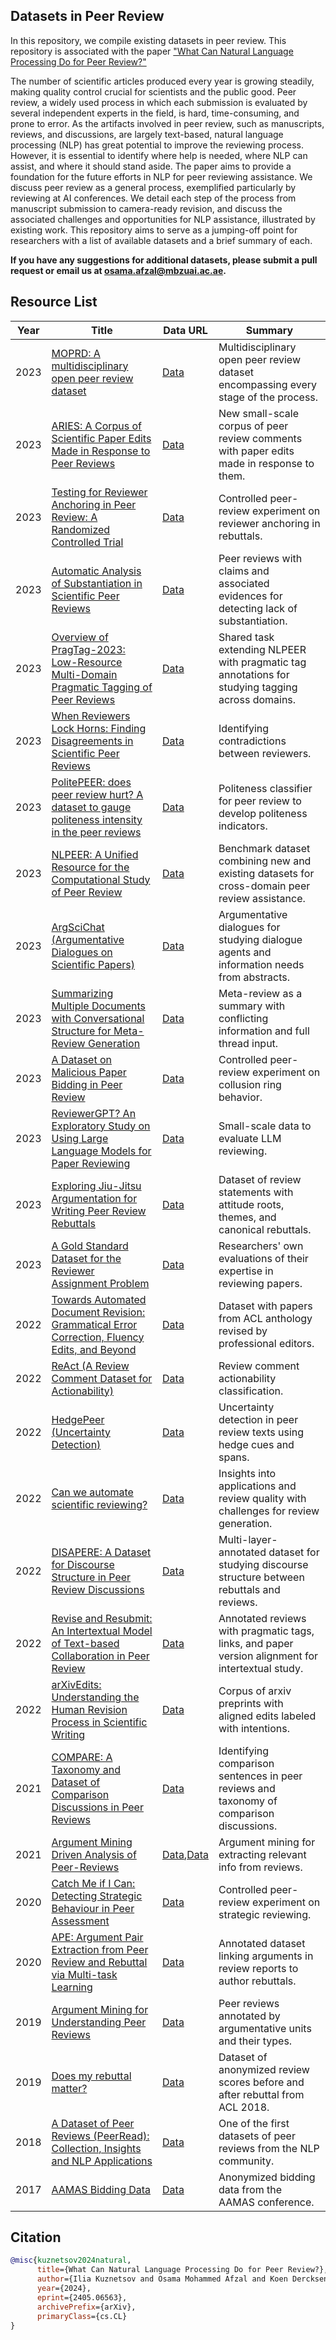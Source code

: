 ## Datasets in Peer Review

In this repository, we compile existing datasets in peer review. This repository is associated with the paper ["What Can Natural Language Processing Do for Peer Review?"](https://arxiv.org/abs/2405.06563)

The number of scientific articles produced every year is growing steadily, making quality control crucial for scientists and the public good. Peer review, a widely used process in which each submission is evaluated by several independent experts in the field, is hard, time-consuming, and prone to error. As the artifacts involved in peer review, such as manuscripts, reviews, and discussions, are largely text-based, natural language processing (NLP) has great potential to improve the reviewing process. However, it is essential to identify where help is needed, where NLP can assist, and where it should stand aside. The paper aims to provide a foundation for the future efforts in NLP for peer reviewing assistance. We discuss peer review as a general process, exemplified particularly by reviewing at AI conferences. We detail each step of the process from manuscript submission to camera-ready revision, and discuss the associated challenges and opportunities for NLP assistance, illustrated by existing work. This repository aims to serve as a jumping-off point for researchers with a list of available datasets and a brief summary of each.


**If you have any suggestions for additional datasets, please submit a pull request or email us at [osama.afzal@mbzuai.ac.ae](mailto:osama.afzal@mbzuai.ac.ae).**


## Resource List


| Year | Title | Data URL | Summary |
|------|-------|----------|---------|
| 2023 | [MOPRD: A multidisciplinary open peer review dataset](https://arxiv.org/pdf/2212.04972v2) | [Data](http://www.linjialiang.net/publications/moprd/) | Multidisciplinary open peer review dataset encompassing every stage of the process. |
| 2023 | [ARIES: A Corpus of Scientific Paper Edits Made in Response to Peer Reviews](https://arxiv.org/pdf/2306.12587.pdf) | [Data](https://github.com/allenai/aries) | New small-scale corpus of peer review comments with paper edits made in response to them. |
| 2023 | [Testing for Reviewer Anchoring in Peer Review: A Randomized Controlled Trial](https://arxiv.org/pdf/2307.05443.pdf) | [Data](https://github.com/theryanl/ReviewerAnchoring) | Controlled peer-review experiment on reviewer anchoring in rebuttals. |
| 2023 | [Automatic Analysis of Substantiation in Scientific Peer Reviews](https://aclanthology.org/2023.findings-emnlp.684.pdf) | [Data](https://github.com/YanzhuGuo/SubstanReview) | Peer reviews with claims and associated evidences for detecting lack of substantiation. |
| 2023 | [Overview of PragTag-2023: Low-Resource Multi-Domain Pragmatic Tagging of Peer Reviews](https://aclanthology.org/2023.argmining-1.21.pdf) | [Data](https://github.com/UKPLab/pragtag2023?tab=readme-ov-file) | Shared task extending NLPEER with pragmatic tag annotations for studying tagging across domains. |
| 2023 | [When Reviewers Lock Horns: Finding Disagreements in Scientific Peer Reviews](https://aclanthology.org/2023.emnlp-main.1038/) | [Data](https://github.com/sandeep82945/Contradiction-in-Peer-Review) | Identifying contradictions between reviewers. |
| 2023 | [PolitePEER: does peer review hurt? A dataset to gauge politeness intensity in the peer reviews](https://link.springer.com/article/10.1007/s10579-023-09662-3) | [Data](https://github.com/PrabhatkrBharti/PolitePEER) | Politeness classifier for peer review to develop politeness indicators. |
| 2023 | [NLPEER: A Unified Resource for the Computational Study of Peer Review](https://aclanthology.org/2023.acl-long.277.pdf) | [Data](https://tudatalib.ulb.tu-darmstadt.de/handle/tudatalib/3618) | Benchmark dataset combining new and existing datasets for cross-domain peer review assistance. |
| 2023 | [ArgSciChat (Argumentative Dialogues on Scientific Papers)](https://aclanthology.org/2023.acl-long.425/) | [Data](https://github.com/UKPLab/acl2023-argscichat) | Argumentative dialogues for studying dialogue agents and information needs from abstracts. |
| 2023 | [Summarizing Multiple Documents with Conversational Structure for Meta-Review Generation](https://aclanthology.org/2023.findings-emnlp.472/) | [Data](https://github.com/oaimli/PeerSum) | Meta-review as a summary with conflicting information and full thread input. |
| 2023 | [A Dataset on Malicious Paper Bidding in Peer Review](https://arxiv.org/pdf/2207.02303) | [Data](https://github.com/sjecmen/malicious_bidding_dataset) | Controlled peer-review experiment on collusion ring behavior. |
| 2023 | [ReviewerGPT? An Exploratory Study on Using Large Language Models for Paper Reviewing](https://arxiv.org/pdf/2306.00622.pdf) | [Data](https://github.com/niharshah/ReviewerGPT2023/) | Small-scale data to evaluate LLM reviewing. |
| 2023 | [Exploring Jiu-Jitsu Argumentation for Writing Peer Review Rebuttals](https://aclanthology.org/2023.emnlp-main.894.pdf) | [Data](https://tudatalib.ulb.tu-darmstadt.de/handle/tudatalib/4000) | Dataset of review statements with attitude roots, themes, and canonical rebuttals. |
| 2023 | [A Gold Standard Dataset for the Reviewer Assignment Problem](https://arxiv.org/pdf/2303.16750.pdf) | [Data](https://github.com/niharshah/goldstandard-reviewer-paper-match) | Researchers' own evaluations of their expertise in reviewing papers. |
| 2022 | [Towards Automated Document Revision: Grammatical Error Correction, Fluency Edits, and Beyond](https://arxiv.org/abs/2205.11484) | [Data](https://github.com/chemicaltree/tetra) | Dataset with papers from ACL anthology revised by professional editors. |
| 2022 | [ReAct (A Review Comment Dataset for Actionability)](https://arxiv.org/abs/2210.00443) | [Data](https://github.com/gtmdotme/ReAct) | Review comment actionability classification. |
| 2022 | [HedgePeer (Uncertainty Detection)](https://dl.acm.org/doi/10.1145/3529372.3533300) | [Data](https://github.com/Tirthankar-Ghosal/HedgePeer-Dataset) | Uncertainty detection in peer review texts using hedge cues and spans. |
| 2022 | [Can we automate scientific reviewing?](https://www.jair.org/index.php/jair/article/view/128622) | [Data](https://github.com/neulab/ReviewAdvisor) | Insights into applications and review quality with challenges for review generation. |
| 2022 | [DISAPERE: A Dataset for Discourse Structure in Peer Review Discussions](https://aclanthology.org/2022.naacl-main.89.pdf) | [Data](https://github.com/nnkennard/DISAPERE/tree/main) | Multi-layer-annotated dataset for studying discourse structure between rebuttals and reviews. |
| 2022 | [Revise and Resubmit: An Intertextual Model of Text-based Collaboration in Peer Review](https://direct.mit.edu/coli/article/48/4/949/112555/Revise-and-Resubmit-An-Intertextual-Model-of-Text) | [Data](https://github.com/UKPLab/f1000rd) | Annotated reviews with pragmatic tags, links, and paper version alignment for intertextual study. |
| 2022 | [arXivEdits: Understanding the Human Revision Process in Scientific Writing](https://aclanthology.org/2022.emnlp-main.641/) | [Data](https://github.com/chaojiang06/arXivEdits) | Corpus of arxiv preprints with aligned edits labeled with intentions. |
| 2021 | [COMPARE: A Taxonomy and Dataset of Comparison Discussions in Peer Reviews](https://arxiv.org/abs/2108.04366) | [Data](https://github.com/shruti-singh/COMPARE) | Identifying comparison sentences in peer reviews and taxonomy of comparison discussions. |
| 2021 | [Argument Mining Driven Analysis of Peer-Reviews](https://ojs.aaai.org/index.php/AAAI/article/view/16607) | [Data](https://github.com/fromm-m/aaai2021-am-peer-reviews),[Data](https://zenodo.org/records/4314390) | Argument mining for extracting relevant info from reviews. |
| 2020 | [Catch Me if I Can: Detecting Strategic Behaviour in Peer Assessment](https://arxiv.org/pdf/2010.04041.pdf) | [Data](https://cs.cmu.edu/~nihars/data/data_catch_me_if_i_can.zip) | Controlled peer-review experiment on strategic reviewing. |
| 2020 | [APE: Argument Pair Extraction from Peer Review and Rebuttal via Multi-task Learning](https://aclanthology.org/2020.emnlp-main.569.pdf) | [Data](https://github.com/LiyingCheng95/ArgumentPairExtraction) | Annotated dataset linking arguments in review reports to author rebuttals. |
| 2019 | [Argument Mining for Understanding Peer Reviews](https://aclanthology.org/N19-1219/) | [Data](https://xinyuhua.github.io/Resources/naacl19/) | Peer reviews annotated by argumentative units and their types. |
| 2019 | [Does my rebuttal matter?](https://aclanthology.org/N19-1129/) | [Data](https://tudatalib.ulb.tu-darmstadt.de/handle/tudatalib/2639) | Dataset of anonymized review scores before and after rebuttal from ACL 2018. |
| 2018 | [A Dataset of Peer Reviews (PeerRead): Collection, Insights and NLP Applications](https://aclanthology.org/N18-1149/) | [Data](https://github.com/allenai/PeerRead) | One of the first datasets of peer reviews from the NLP community. |
| 2017 | [AAMAS Bidding Data](https://preflib.simonrey.fr/dataset/00037) | [Data](https://preflib.simonrey.fr/static/data/aamas/aamas.zip) | Anonymized bidding data from the AAMAS conference. |

## Citation

```bibtex
@misc{kuznetsov2024natural,
      title={What Can Natural Language Processing Do for Peer Review?}, 
      author={Ilia Kuznetsov and Osama Mohammed Afzal and Koen Dercksen and Nils Dycke and Alexander Goldberg and Tom Hope and Dirk Hovy and Jonathan K. Kummerfeld and Anne Lauscher and Kevin Leyton-Brown and Sheng Lu and Mausam and Margot Mieskes and Aurélie Névéol and Danish Pruthi and Lizhen Qu and Roy Schwartz and Noah A. Smith and Thamar Solorio and Jingyan Wang and Xiaodan Zhu and Anna Rogers and Nihar B. Shah and Iryna Gurevych},
      year={2024},
      eprint={2405.06563},
      archivePrefix={arXiv},
      primaryClass={cs.CL}
}
```
